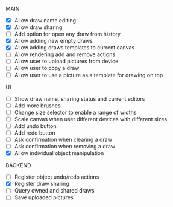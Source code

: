 MAIN

- [x] Allow draw name editing
- [x] Allow draw sharing
- [ ] Add option for open any draw from history
- [x] Allow adding new empty draws
- [x] Allow adding draws templates to current canvas
- [ ] Allow rendering add and remove actions
- [ ] Allow user to upload pictures from device
- [ ] Allow user to copy a draw
- [ ] Allow user to use a picture as a template for drawing on top

UI

- [ ] Show draw name, sharing status and current editors
- [ ] Add more brushes
- [ ] Change size selector to enable a range of widths
- [ ] Scale canvas when user different devices with different sizes
- [ ] Add undo button
- [ ] Add redo button
- [ ] Ask confirmation when clearing a draw
- [ ] Ask confirmation when removing a draw
- [x] Allow individual object manipulation

BACKEND
- [ ] Register object undo/redo actions
- [x] Register draw sharing
- [ ] Query owned and shared draws
- [ ] Save uploaded pictures
